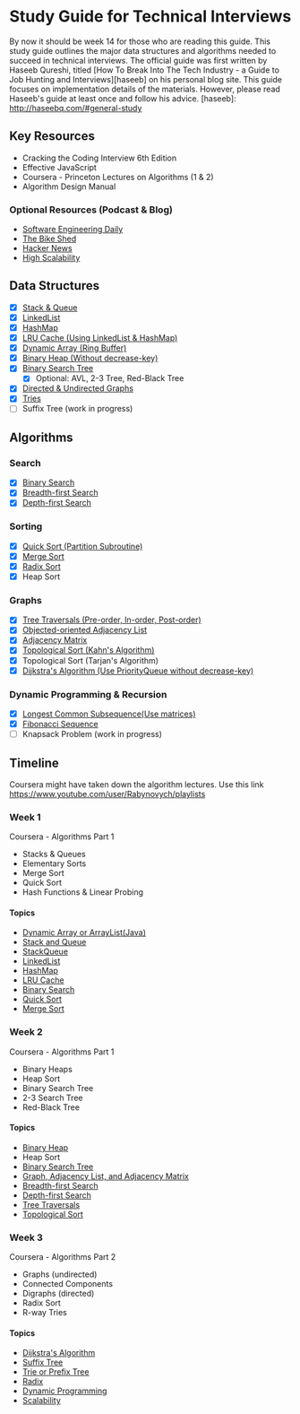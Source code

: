 # Study Guide for Technical Interviews
By now it should be week 14 for those who are reading this guide. This study
guide outlines the major data structures and algorithms needed to succeed in
technical interviews. The official guide was first written by Haseeb Qureshi,
titled [How To Break Into The Tech Industry - a Guide to Job Hunting and Interviews][haseeb]
on his personal blog site. This guide focuses on implementation details of the materials. However, please read Haseeb's guide at least once and follow his advice.
[haseeb]: http://haseebq.com/#general-study

## Key Resources
* Cracking the Coding Interview 6th Edition
* Effective JavaScript
* Coursera - Princeton Lectures on Algorithms (1 & 2)
* Algorithm Design Manual

### Optional Resources (Podcast & Blog)
* [Software Engineering Daily][daily]
* [The Bike Shed][bikeshed]
* [Hacker News][hacker]
* [High Scalability][scale]

[bikeshed]: http://bikeshed.fm/
[daily]: http://softwareengineeringdaily.com/
[scale]:http://highscalability.com/all-time-favorites/
[hacker]: https://news.ycombinator.com/

## Data Structures
- [x] [Stack & Queue][stack_and_queue]
- [x] [LinkedList][linked_list]
- [x] [HashMap][hash_map]
- [x] [LRU Cache (Using LinkedList & HashMap)][lru]
- [x] [Dynamic Array (Ring Buffer)][dynamic_array]
- [x] [Binary Heap (Without decrease-key)][binary_heap]
- [x] [Binary Search Tree][bst]
  - [x] Optional: AVL, 2-3 Tree, Red-Black Tree
- [x] [Directed & Undirected Graphs][graph]
- [x] [Tries][trie]
- [ ] Suffix Tree (work in progress)

## Algorithms

### Search
- [x] [Binary Search][binary_search]
- [x] [Breadth-first Search][bfs]
- [x] [Depth-first Search][dfs]

### Sorting
- [x] [Quick Sort (Partition Subroutine)][quick_sort]
- [x] [Merge Sort][merge_sort]
- [x] [Radix Sort][radix]
- [x] Heap Sort

### Graphs
- [x] [Tree Traversals (Pre-order, In-order, Post-order)][tree_traversal]
- [x] [Objected-oriented Adjacency List][graph]
- [x] [Adjacency Matrix][graph]
- [x] [Topological Sort (Kahn's Algorithm)][topo]
- [x] Topological Sort (Tarjan's Algorithm)
- [x] [Dijkstra's Algorithm (Use PriorityQueue without decrease-key)][dijkstra]

### Dynamic Programming & Recursion
- [x] [Longest Common Subsequence(Use matrices)][dynamic]
- [x] [Fibonacci Sequence][dynamic]
- [ ] Knapsack Problem (work in progress)

## Timeline
Coursera might have taken down the algorithm lectures. Use this link
https://www.youtube.com/user/Rabynovych/playlists

### Week 1
Coursera - Algorithms Part 1
  * Stacks & Queues
  * Elementary Sorts
  * Merge Sort
  * Quick Sort
  * Hash Functions & Linear Probing

#### Topics
- [Dynamic Array or ArrayList(Java)][dynamic_array]
- [Stack and Queue][stack_and_queue]
- [StackQueue][stack_queue]
- [LinkedList][linked_list]
- [HashMap][hash_map]
- [LRU Cache][lru]
- [Binary Search][binary_search]
- [Quick Sort][quick_sort]
- [Merge Sort][merge_sort]

### Week 2
Coursera - Algorithms Part 1
  * Binary Heaps
  * Heap Sort
  * Binary Search Tree
  * 2-3 Search Tree
  * Red-Black Tree

#### Topics
- [Binary Heap][binary_heap]
- Heap Sort
- [Binary Search Tree][bst]
- [Graph, Adjacency List, and Adjacency Matrix][graph]
- [Breadth-first Search][bfs]
- [Depth-first Search][dfs]
- [Tree Traversals][tree_traversal]
- [Topological Sort][topo]

### Week 3
Coursera - Algorithms Part 2
  * Graphs (undirected)
  * Connected Components
  * Digraphs (directed)
  * Radix Sort
  * R-way Tries

#### Topics
- [Dijkstra's Algorithm][dijkstra]
- [Suffix Tree][suffix]
- [Trie or Prefix Tree][trie]
- [Radix][radix]
- [Dynamic Programming][dynamic]
- [Scalability][scale]

[bfs]: ./doc/breadth_first_search.md
[binary_heap]: ./doc/binary_heap.md
[binary_search]: ./doc/binary_search.md
[bst]: ./doc/binary_search_tree.md
[dfs]: ./doc/depth_first_search.md
[dijkstra]: ./doc/dijsktra.md
[dynamic_array]: ./doc/dynamic_array.md
[dynamic]: ./doc/dynamic_programming.md
[graph]: ./doc/graph.md
[hash_map]: ./doc/hash_map.md
[linked_list]: ./doc/linked_list.md
[lru]: ./doc/lru.md
[merge_sort]: ./doc/merge_sort.md
[quick_sort]: ./doc/quick_sort.md
[radix]: ./doc/radix.md
[stack_and_queue]: ./doc/stack_and_queue.md
[stack_queue]: ./doc/stack_queue.md
[tree_traversal]: ./doc/tree_traversal.md
[trie]: ./doc/trie.md
[topo]: ./doc/topological_sort.md
[manacher]: ./doc/manacher.md
[scale]: ./doc/scalability.md
[suffix]: ./doc/suffix_tree.md
